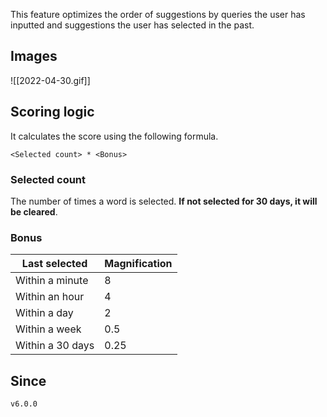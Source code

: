 This feature optimizes the order of suggestions by queries the user has inputted and suggestions the user has selected in the past.

## Images

![[2022-04-30.gif]]

## Scoring logic

It calculates the score using the following formula.

```
<Selected count> * <Bonus>
```

### Selected count

The number of times a word is selected. **If not selected for 30 days, it will be cleared**.

### Bonus

| Last selected    | Magnification |
| ---------------- | ------------- |
| Within a minute  | 8             |
| Within an hour   | 4             |
| Within a day     | 2             |
| Within a week    | 0.5           |
| Within a 30 days | 0.25          |


## Since

`v6.0.0`
